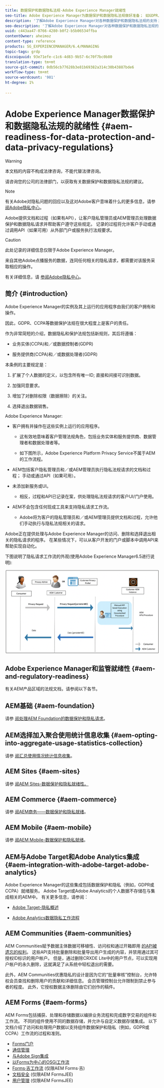 ```yaml
---
title: 数据保护和数据隐私法规-Adobe Experience Manager就绪性
seo-title: Adobe Experience Manager为数据保护和数据隐私法规做好准备； 如GDPR、CCPA等
description: '了解Adobe Experience Manager对各种数据保护和数据隐私法规的支持； 包括欧盟一般数据保护规定(GDPR)、加利福尼亚消费者隐私法，以及实施新AEM项目时如何遵守这些规定。 '
seo-description: '了解Adobe Experience Manager对各种数据保护和数据隐私法规的支持； 包括欧盟一般数据保护规定(GDPR)、加利福尼亚消费者隐私法，以及实施新AEM项目时如何遵守这些规定。 '
uuid: c443aa47-0766-4280-b0f2-b5b06534ffba
contentOwner: aheimoz
content-type: reference
products: SG_EXPERIENCEMANAGER/6.4/MANAGING
topic-tags: grdp
discoiquuid: 93e71efe-c1c6-4d83-9b57-6c70f7bc0b80
translation-type: tm+mt
source-git-commit: 0db56cb77628b3e81b69382a314c30b43887bde6
workflow-type: tm+mt
source-wordcount: '981'
ht-degree: 1%

---
```



# Adobe Experience Manager数据保护和数据隐私法规的就绪性 {#aem-readiness-for-data-protection-and-data-privacy-regulations}

>[!WARNING]
>
>本文档的内容不构成法律咨询，不能代替法律咨询。
>
>请咨询您的公司的法律部门，以获取有关数据保护和数据隐私法规的建议。

>[!NOTE]
>
>有关Adobe对隐私问题的回应以及这对Adobe客户意味着什么的更多信息，请参 [阅Adobe隐私中心](https://www.adobe.com/privacy.html)。

Adobe提供文档和过程（如果有API），让客户隐私管理员或AEM管理员处理数据保护和数据隐私请求并帮助客户遵守这些规定。 记录的过程将允许客户手动或通过调用API（如果可用）从外部门户或服务执行法规要求。

>[!CAUTION]
>
>此处记录的详细信息仅限于Adobe Experience Manager。
>
>来自其他Adobe点播服务的数据，连同任何相关的隐私请求，都需要对该服务采取相应的操作。
>
>有关详细信息，请 [参阅Adobe隐私中心](https://www.adobe.com/privacy.html)。

## 简介 {#introduction}

Adobe Experience Manager的实例及其上运行的应用程序由我们的客户拥有和操作。

因此，GDPR、CCPA等数据保护法规在很大程度上是客户的责任。

作为非常简短的介绍，数据隐私和保护法规包括新规则，其后将遵循：

* 业务实体(CCPA)和／或数据控制者(GDPR)

* 服务提供商(CCPA)和／或数据处理者(GDPR)

本条例的主要规定是：

1. 扩展了个人数据的定义，以包含所有唯一ID; 直接和间接可识别数据。

2. 加强同意要求。

3. 增加了对删除权限（数据擦除）的关注。

4. 选择退出数据销售。

Adobe Experience Manager:

* 客户拥有并操作在这些实例上运行的应用程序。

   * 这有效地意味着客户管理法规角色，包括业务实体和服务提供商、数据管理者和数据处理者等。

   * 如下图所示，Adobe Experience Platform Privacy Service不属于AEM的工作流程。

* AEM包括客户隐私管理员和／或AEM管理员执行隐私法规请求的文档和过程； 手动或通过API（如果可用）。

* 未添加新服务或UI。

   * 相反，过程和API已记录在案，供处理隐私法规请求的客户UI/门户使用。

* AEM不会包含任何现成工具来支持隐私请求工作流。

   * Adobe将为客户的隐私管理员和／或AEM管理员提供文档和过程，允许他们手动执行与隐私法规相关的请求。

Adobe正在提供处理与Adobe Experience Manager的访问、删除和选择退出相关的隐私请求的程序。 在某些情况下，可以从客户开发的门户或脚本中调用API来帮助实现自动化。

下图说明了隐私请求工作流的外观(使用Adobe Experience Manager6.5进行说明):

![数据保护和隐私](assets/data-protection-and-privacy-01.png)

## Adobe Experience Manager和监管就绪性 {#aem-and-regulatory-readiness}

有关AEM产品区域的法规文档，请参阅以下各节。

## AEM基础 {#aem-foundation}

请参 [阅处理AEM Foundation的数据保护和隐私请求](/help/sites-administering/handling-gdpr-requests-for-aem-platform.md)。

## AEM选择加入聚合使用统计信息收集 {#aem-opting-into-aggregate-usage-statistics-collection}

请参 [阅汇总使用情况统计信息收集](/help/sites-deploying/opt-in-aggregated-usage-statistics.md)。

## AEM Sites {#aem-sites}

请参 [阅AEM Sites-数据保护和隐私就绪性。](/help/sites-administering/gdpr-compliance-sites.md)

## AEM Commerce {#aem-commerce}

请参 [阅AEM商务——数据保护和隐私就绪](/help/sites-administering/gdpr-compliance-commerce.md)。

## AEM Mobile {#aem-mobile}

请参 [阅AEM Mobile-数据保护和隐私就绪](/help/mobile/aem-mobile-gdpr-compliance.md)。

## AEM与Adobe Target和Adobe Analytics集成 {#aem-integration-with-adobe-target-adobe-analytics}

Adobe Experience Manager的这些集成包括数据保护和隐私（例如，GDPR或CCPA）就绪服务。 Adobe Target或Adobe Analytics的个人数据不存储在与集成相关的AEM中。
有关更多信息，请参阅：

* [Adobe Target-隐私概述](https://docs.adobe.com/content/help/en/target/using/implement-target/before-implement/privacy/privacy.html)

* [Adobe Analytics数据隐私工作流程](https://docs.adobe.com/content/help/en/analytics/admin/data-governance/an-gdpr-workflow.html)

## AEM Communities {#aem-communities}

AEM Communities赋予数据主体数据可移植性、访问权和通过开箱即用 [的API被遗忘的权利](/help/communities/user-ugc-management-service.md)。 这些API支持批量删除和批量导出用户生成的内容，并禁用通过其可授权ID标识的用户帐户。 但是，通过删除CRXDE Lite中的用户节点，可以实现用户帐户的永久删除，这就满足了从系统中轻松退出的需要。

此外，AEM Communities优惠隐私的设计是因为它的“批量审核”控制台，允许特权会员查找和删除用户的贡献和详细信息。 会员管理控制台允许限制到禁止参与者的程度。 此外，它授权数据主体删除由它们创作的稿件。

## AEM Forms {#aem-forms}

AEM Forms包括捕获、处理和存储数据以编排业务流程和完成数字交易的组件和工作流。 不同的组件使用不同的数据存储，并允许与自定义数据存储集成。 以下文档介绍了访问和处理用户数据以支持组件数据保护和隐私（例如，GDPR或CCPA）工作流的过程和准则。

* [Forms门户](/help/forms/using/forms-portal-handling-user-data.md)
* [通信管理](/help/forms/using/correspondence-management-handling-user-data.md)
* [与Adobe Sign集成](/help/forms/using/integration-adobe-sign-handling-user-data.md)
* [以Forms为中心的OSGi工作流](/help/forms/using/forms-workflow-osgi-handling-user-data.md)
* [Forms·吉工作流](/help/forms/using/forms-workflow-jee-handling-user-data.md) (仅限AEM Forms·吉)
* [文档安全](/help/forms/using/document-security-handling-user-data.md) (仅限AEM FormsJEE)
* [用户管理](/help/forms/using/user-management-handling-user-data.md) (仅限AEM FormsJEE)
